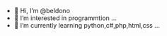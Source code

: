 - 👋 Hi, I’m @beldono
- 👀 I’m interested in programmtion ...
- 🌱 I’m currently learning python,c#,php,html,css ...

<!---
beldono/beldono is a ✨ special ✨ repository because its `README.md` (this file) appears on your GitHub profile.
You can click the Preview link to take a look at your changes.
--->
